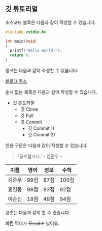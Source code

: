 ## 깃 튜토리얼

소스코드 블록은 다음과 같이 작성할 수 있습니다.

```c
#include <stdio.h>

int main(void)
{
  printf("Hello World!");
  return 0;
}
```

링크는 다음과 같이 작성할 수 있습니다.

[블로그 주소](https://www.youtube.com/watch?v=MFJIOqxK6k8&list=PLRx0vPvlEmdD5FLIdwTM4mKBgyjv4no81&index=11&ab_channel=%EB%8F%99%EB%B9%88%EB%82%98)

순서 없는 목록은 다음과 같이 작성할 수 있습니다.

* 깃 튜토리얼
  * 깃 Clone 
  * 깃 Pull
  * 깃 Commit
    * 깃 Commit 1)
    * 깃 Commit 2)
 
인용 구문은 다음과 같이 작성할 수 있습니다.

> '공부합시다.' - 김준우 -

이름|영어|정보|수학
---|---|---|---|
김준우|99점|87점|100점
홍길동|98점|83점|92점
이순신|18점|49점|94점

강조는 다음과 같이 할 수 있습니다.

**치킨** 먹다가 ~~두드러기~~ 났어요.
